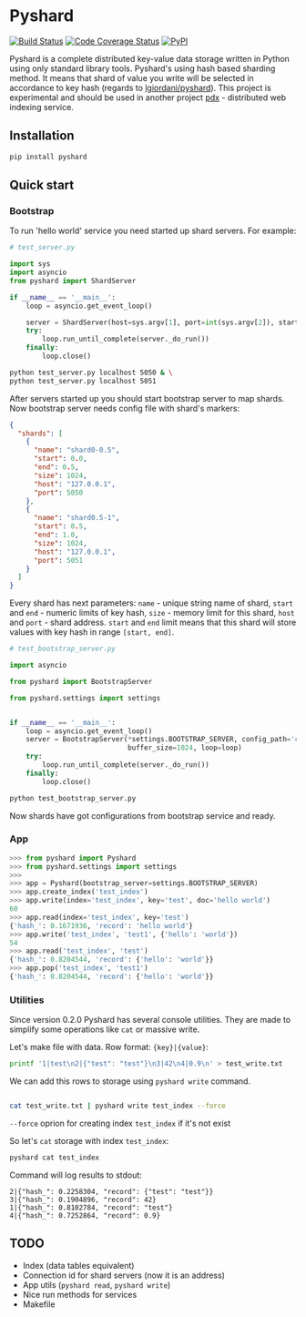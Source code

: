 # Pyshard

[![Build Status](https://travis-ci.org/la9ran9e/pyshard.svg?branch=master)](https://travis-ci.org/la9ran9e/pyshard)
[![Code Coverage Status](https://codecov.io/gh/la9ran9e/pyshard/branch/master/graph/badge.svg)](https://codecov.io/gh/la9ran9e/pyshard)
[![PyPI](https://img.shields.io/pypi/v/pyshard.svg)](https://pypi.org/project/pyshard/)

Pyshard is a complete distributed key-value data storage 
written in Python using only standard library tools.
Pyshard's using hash based sharding method. It means 
that shard of value you write will be selected in accordance to
key hash (regards to [lgiordani/pyshard](https://github.com/lgiordani/pyshard)). 
This project is experimental and should be used in another 
project [pdx](https://github.com/la9ran9e/pdx) - distributed web indexing service.

## Installation

```bash
pip install pyshard
```

## Quick start
### Bootstrap
To run 'hello world' service you need started up shard servers. For example:

```python
# test_server.py

import sys
import asyncio
from pyshard import ShardServer

if __name__ == '__main__':
    loop = asyncio.get_event_loop()

    server = ShardServer(host=sys.argv[1], port=int(sys.argv[2]), start=.0, end=1.0)
    try:
        loop.run_until_complete(server._do_run())
    finally:
        loop.close()
```
```bash
python test_server.py localhost 5050 & \
python test_server.py localhost 5051
```

After servers started up you should start bootstrap server to map shards. 
Now bootstrap server needs config file with shard's markers:

```json
{
  "shards": [
    {
      "name": "shard0-0.5",
      "start": 0.0,
      "end": 0.5,
      "size": 1024,
      "host": "127.0.0.1",
      "port": 5050
    },
    {
      "name": "shard0.5-1",
      "start": 0.5,
      "end": 1.0,
      "size": 1024,
      "host": "127.0.0.1",
      "port": 5051
    }
  ]
}
```
Every shard has next parameters:
`name` - unique string name of shard,
`start` and `end` - numeric limits of key hash,
`size` - memory limit for this shard,
`host` and `port` - shard address.
`start` and `end` limit means that this shard will store values with key hash in range `[start, end]`.
 
```python
# test_bootstrap_server.py

import asyncio

from pyshard import BootstrapServer

from pyshard.settings import settings


if __name__ == '__main__':
    loop = asyncio.get_event_loop()
    server = BootstrapServer(*settings.BOOTSTRAP_SERVER, config_path='config_example.json',
                             buffer_size=1024, loop=loop)
    try:
        loop.run_until_complete(server._do_run())
    finally:
        loop.close()

```

```bash
python test_bootstrap_server.py
```

Now shards have got configurations from bootstrap service and ready.

### App


```python
>>> from pyshard import Pyshard
>>> from pyshard.settings import settings
>>> 
>>> app = Pyshard(bootstrap_server=settings.BOOTSTRAP_SERVER)
>>> app.create_index('test_index')
>>> app.write(index='test_index', key='test', doc='hello world')
60
>>> app.read(index='test_index', key='test')
{'hash_': 0.1671936, 'record': 'hello world'}
>>> app.write('test_index', 'test1', {'hello': 'world'})
54
>>> app.read('test_index', 'test')
{'hash_': 0.8204544, 'record': {'hello': 'world'}}
>>> app.pop('test_index', 'test1')
{'hash_': 0.8204544, 'record': {'hello': 'world'}}
```

### Utilities

Since version 0.2.0 Pyshard has several console utilities. They are made to simplify some operations like `cat` or massive write.


Let's make file with data. Row format: `{key}|{value}`:

```bash
printf '1|test\n2|{"test": "test"}\n3|42\n4|0.9\n' > test_write.txt
```
We can add this rows to storage using `pyshard write` command.
```bash

cat test_write.txt | pyshard write test_index --force

```
`--force` oprion for creating index `test_index` if it's not exist


So let's `cat` storage with index `test_index`:
```bash
pyshard cat test_index
```
Command will log results to stdout:
```
2|{"hash_": 0.2258304, "record": {"test": "test"}}
3|{"hash_": 0.1904896, "record": 42}
1|{"hash_": 0.8102784, "record": "test"}
4|{"hash_": 0.7252864, "record": 0.9}
```


## TODO
* Index (data tables equivalent)
* Connection id for shard servers (now it is an address)
* App utils (`pyshard read`, `pyshard write`)
* Nice run methods for services
* Makefile

